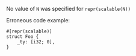 No value of `N` was specified for `repr(scalable(N))`

Erroneous code example:

```compile_fail,E0796
#[repr(scalable)]
struct Foo {
    _ty: [i32; 0],
}
```
